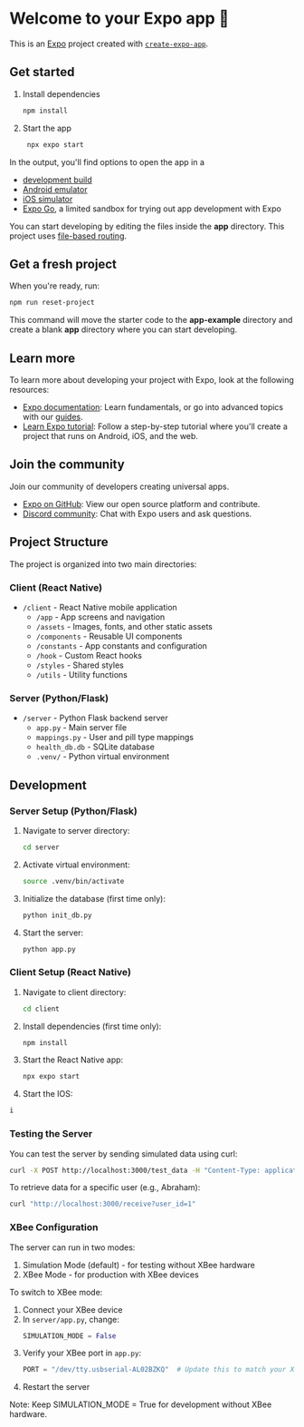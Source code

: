 # Welcome to your Expo app 👋

This is an [Expo](https://expo.dev) project created with [`create-expo-app`](https://www.npmjs.com/package/create-expo-app).

## Get started

1. Install dependencies

   ```bash
   npm install
   ```

2. Start the app

   ```bash
    npx expo start
   ```

In the output, you'll find options to open the app in a

- [development build](https://docs.expo.dev/develop/development-builds/introduction/)
- [Android emulator](https://docs.expo.dev/workflow/android-studio-emulator/)
- [iOS simulator](https://docs.expo.dev/workflow/ios-simulator/)
- [Expo Go](https://expo.dev/go), a limited sandbox for trying out app development with Expo

You can start developing by editing the files inside the **app** directory. This project uses [file-based routing](https://docs.expo.dev/router/introduction).

## Get a fresh project

When you're ready, run:

```bash
npm run reset-project
```

This command will move the starter code to the **app-example** directory and create a blank **app** directory where you can start developing.

## Learn more

To learn more about developing your project with Expo, look at the following resources:

- [Expo documentation](https://docs.expo.dev/): Learn fundamentals, or go into advanced topics with our [guides](https://docs.expo.dev/guides).
- [Learn Expo tutorial](https://docs.expo.dev/tutorial/introduction/): Follow a step-by-step tutorial where you'll create a project that runs on Android, iOS, and the web.

## Join the community

Join our community of developers creating universal apps.

- [Expo on GitHub](https://github.com/expo/expo): View our open source platform and contribute.
- [Discord community](https://chat.expo.dev): Chat with Expo users and ask questions.

## Project Structure

The project is organized into two main directories:

### Client (React Native)
- `/client` - React Native mobile application
  - `/app` - App screens and navigation
  - `/assets` - Images, fonts, and other static assets
  - `/components` - Reusable UI components
  - `/constants` - App constants and configuration
  - `/hook` - Custom React hooks
  - `/styles` - Shared styles
  - `/utils` - Utility functions

### Server (Python/Flask)
- `/server` - Python Flask backend server
  - `app.py` - Main server file
  - `mappings.py` - User and pill type mappings
  - `health_db.db` - SQLite database
  - `.venv/` - Python virtual environment

## Development

### Server Setup (Python/Flask)
1. Navigate to server directory:
   ```bash
   cd server
   ```

2. Activate virtual environment:
   ```bash
   source .venv/bin/activate
   ```

3. Initialize the database (first time only):
   ```bash
   python init_db.py
   ```

4. Start the server:
   ```bash
   python app.py
   ```

### Client Setup (React Native)
1. Navigate to client directory:
   ```bash
   cd client
   ```

2. Install dependencies (first time only):
   ```bash
   npm install
   ```

3. Start the React Native app:
   ```bash
   npx expo start
   ```

4. Start the IOS:
  ```bash
  i
  ```

### Testing the Server
You can test the server by sending simulated data using curl:
```bash
curl -X POST http://localhost:3000/test_data -H "Content-Type: application/json" -d '[1, 75, 98.6, 1]'
```

To retrieve data for a specific user (e.g., Abraham):
```bash
curl "http://localhost:3000/receive?user_id=1"
```

### XBee Configuration

The server can run in two modes:
1. Simulation Mode (default) - for testing without XBee hardware
2. XBee Mode - for production with XBee devices

To switch to XBee mode:
1. Connect your XBee device
2. In `server/app.py`, change:
   ```python
   SIMULATION_MODE = False
   ```
3. Verify your XBee port in `app.py`:
   ```python
   PORT = "/dev/tty.usbserial-AL02BZKQ"  # Update this to match your XBee port
   ```
4. Restart the server

Note: Keep SIMULATION_MODE = True for development without XBee hardware.

